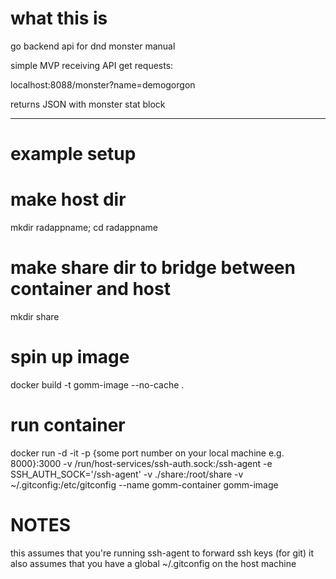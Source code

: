 # what this is
go backend api for dnd monster manual

simple MVP receiving API get requests:

localhost:8088/monster?name=demogorgon

returns JSON with monster stat block

<hr />

# example setup #####################################

# make host dir
  mkdir radappname; cd radappname

# make share dir to bridge between container and host
  mkdir share 

# spin up image
  docker build -t gomm-image --no-cache .

# run container
  docker run -d -it -p {some port number on your local machine e.g. 8000}:3000 -v /run/host-services/ssh-auth.sock:/ssh-agent -e SSH_AUTH_SOCK='/ssh-agent' -v ./share:/root/share -v ~/.gitconfig:/etc/gitconfig --name gomm-container gomm-image

# NOTES
this assumes that you're running ssh-agent to forward ssh keys (for git)
it also assumes that you have a global ~/.gitconfig on the host machine
